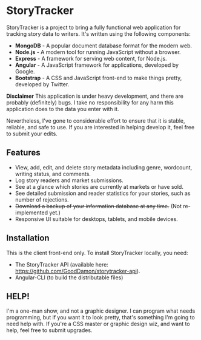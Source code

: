# StoryTracker
StoryTracker is a project to bring a fully functional web application for tracking story data to writers. It's written using the following components:

* **MongoDB** - A popular document database format for the modern web.
* **Node.js** - A modern tool for running JavaScript without a browser.
* **Express** - A framework for serving web content, for Node.js.
* **Angular** - A JavaScript framework for applications, developed by Google.
* **Bootstrap** - A CSS and JavaScript front-end to make things pretty, developed by Twitter.

**Disclaimer**
This application is under heavy development, and there are probably (definitely) bugs. I take no responsibility for any harm this application does to the data you enter with it.

Nevertheless, I've gone to considerable effort to ensure that it is stable, reliable, and safe to use. If you are interested in helping develop it, feel free to submit your edits.

## Features
* View, add, edit, and delete story metadata including genre, wordcount, writing status, and comments.
* Log story readers and market submissions.
* See at a glance which stories are currently at markets or have sold.
* See detailed submission and reader statistics for your stories, such as number of rejections.
* ~~Download a backup of your information database at any time.~~ (Not re-implemented yet.)
* Responsive UI suitable for desktops, tablets, and mobile devices.

## Installation
This is the client front-end only. To install StoryTracker locally, you need:

* The StoryTracker API (available here: https://github.com/GoodDamon/storytracker-api).
* Angular-CLI (to build the distributable files)

## HELP!
I'm a one-man show, and not a graphic designer. I can program what needs programming, but if you want it to look pretty, that's something I'm going to need help with. If you're a CSS master or graphic design wiz, and want to help, feel free to submit upgrades.
